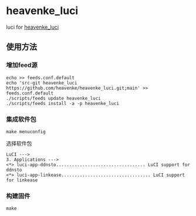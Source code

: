 # heavenke_luci
luci for [heavenke_luci](https://github.com/heavenke/heavenke_luci)

## 使用方法

### 增加feed源

```shell
echo >> feeds.conf.default
echo 'src-git heavenke_luci https://github.com/heavenke/heavenke_luci.git;main' >> feeds.conf.default
./scripts/feeds update heavenke_luci
./scripts/feeds install -a -p heavenke_luci
```

### 集成软件包

```shell
make menuconfig
```

选择软件包
```plain
LuCI --->
3. Applications --->
<*> luci-app-ddnsto.................................. LuCI support for ddnsto
<*> luci-app-linkease.................................. LuCI support for linkease
```

### 构建固件
```shell
make
```